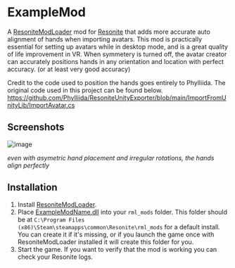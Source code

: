 # ExampleMod

A [ResoniteModLoader](https://github.com/resonite-modding-group/ResoniteModLoader) mod for [Resonite](https://resonite.com/) that adds more accurate auto alignment of hands when importing avatars. 
This mod is practically essential for setting up avatars while in desktop mode, and is a great quality of life improvement in VR. When symmetery is turned off, the avatar creator can accurately positions hands in any orientation and location with perfect accuracy. (or at least very good accuracy)

Credit to the code used to position the hands goes entirely to Phylliida. The original code used in this project can be found below.
https://github.com/Phylliida/ResoniteUnityExporter/blob/main/ImportFromUnityLib/ImportAvatar.cs

## Screenshots
![image](https://github.com/user-attachments/assets/25433e6e-94de-4021-b50a-e8346b70b87f)

*even with asymetric hand placement and irregular rotations, the hands align perfectly*

## Installation
1. Install [ResoniteModLoader](https://github.com/resonite-modding-group/ResoniteModLoader).
1. Place [ExampleModName.dll](https://github.com/AwesomeTornado/Resonite-Hand-Aligner/releases/latest/download/HandAligner.dll) into your `rml_mods` folder. This folder should be at `C:\Program Files (x86)\Steam\steamapps\common\Resonite\rml_mods` for a default install. You can create it if it's missing, or if you launch the game once with ResoniteModLoader installed it will create this folder for you.
1. Start the game. If you want to verify that the mod is working you can check your Resonite logs.
